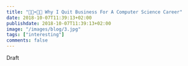 ```yaml
---
title: "👨‍💼➡👨‍💻 Why I Quit Business For A Computer Science Career"
date: 2018-10-07T11:39:13+02:00
publishdate: 2018-10-07T11:39:13+02:00
image: "/images/blog/3.jpg"
tags: ["interesting"]
comments: false
---
```

Draft
